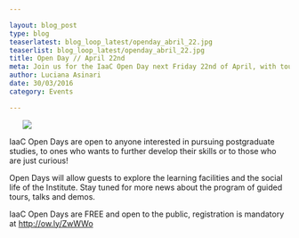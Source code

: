 ```yaml
---

layout: blog_post
type: blog
teaserlatest: blog_loop_latest/openday_abril_22.jpg
teaserlist: blog_loop_latest/openday_abril_22.jpg
title: Open Day // April 22nd
meta: Join us for the IaaC Open Day next Friday 22nd of April, with tours, demos, conferences and much more.
author: Luciana Asinari
date: 30/03/2016
category: Events

---
```




<ul><img src= "http://www.fablabbcn.org/img/blog/blog_loop_latest/andreas_antonopoulos.jpg" align="middle"> </img></ul>

IaaC Open Days are open to anyone interested in pursuing postgraduate studies, to ones who wants to further develop their skills or to those who are just curious!

Open Days will allow guests to explore the learning facilities and the social life of the Institute. Stay tuned for more news about the program of guided tours, talks and demos.

IaaC Open Days are FREE and open to the public, registration is mandatory at http://ow.ly/ZwWWo



